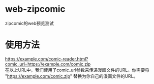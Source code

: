 # web-zipcomic
zipcomic的web预览测试

# 使用方法
https://example.com/comic-reader.html?comic_url=https://example.com/comic.zip  
在以上URL中，我们使用了comic_url参数来传递漫画文件的URL。你需要将 "https://example.com/comic.zip" 替换为你自己的漫画文件的URL。
